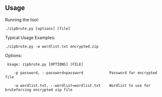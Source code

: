 ## Usage ##

Running the tool:
    
    ./zipbrute.py [options] [file]
    
Typical Usage Examples:

    ./zipbrute.py -w wordlist.txt encrypted.zip

Options:
    
     Usage: zipbrute.py [OPTIONS] [FILE]
       
        -p password, --password=password            Password for encrypted file
        
        -w wordlist.txt, --wordlist=wordlist.txt    Wordlist to use for bruteforcing encrypted zip file
